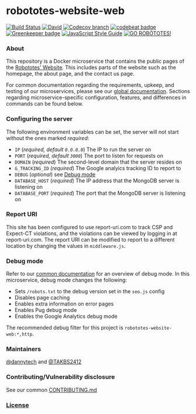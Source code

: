 # robototes-website-web

[![Build Status](https://semaphoreci.com/api/v1/robototes/robototes-website-web/branches/master/shields_badge.svg)](https://semaphoreci.com/robototes/robototes-website-web)
[![David](https://img.shields.io/david/robototes/robototes-website-web.svg)](https://david-dm.org/robototes/robototes-website-web#info=dependencies)
[![Codecov branch](https://img.shields.io/codecov/c/github/robototes/robototes-website-web/master.svg)](https://codecov.io/gh/robototes/robototes-website-web/branches/master)
[![codebeat badge](https://codebeat.co/badges/7c12c784-1a30-4914-b0d3-cc5470655b9a)](https://codebeat.co/projects/github-com-robototes-robototes-website-web-master)
[![Greenkeeper badge](https://img.shields.io/badge/greenkeeper-enabled-brightgreen.svg)](https://greenkeeper.io/)
[![JavaScript Style Guide](https://img.shields.io/badge/code_style-standard-brightgreen.svg)](https://standardjs.com)
[![GO ROBOTOTES!](https://img.shields.io/badge/GO-ROBOTOTES!-brightred.svg)](https://www.robototes.com)

### About

This repository is a Docker microservice that contains the public pages of the
[Robototes' Website](https://www.robototes.com). This includes parts of the website such as the homepage, the
about page, and the contact us page.

For common documentation regarding the requirements, upkeep, and testing of our microservices, please see our
[global documentation](https://github.com/robototes/robototes-website/blob/master/DOCS.md). Sections
regarding microservice-specific configuration, features, and differences in commands can be found below.

### <a id="configuration">Configuring the server</a>

The following environment variables can be set, the server will not start without the ones marked *required*:

* `IP` (*required, default `0.0.0.0`*) The IP to run the server on
* `PORT` (*required, default `3000`*) The port to listen for requests on
* `DOMAIN` (*required*) The second-level domain that the server resides on
* `G_TRACKING_ID` (*required*) The Google analyics tracking ID to report to
* `DEBUG` (*optional*) see [Debug mode](#debugmode)
* `DATABASE_HOST` (*required*) The IP address that the MongoDB server is listening on
* `DATABASE_PORT` (*required*) The port that the MongoDB server is listening on

### Report URI

This site has been configured to use report-uri.com to track CSP and Expect-CT violations, and the violations
can be viewed by logging in at report-uri.com. The report URI can be modified to report to a different location
by changing the values in `middleware.js`.

### <a id="debugmode">Debug mode</a>

Refer to our [common documentation](https://github.com/robototes/robototes-website/blob/master/DOCS.md)
for an overview of debug mode. In this microservice, debug mode changes the following:

* Sets `/robots.txt` to the debug version set in the `seo.js` config
* Disables page caching
* Enables extra information on error pages
* Enables Pug debug mode
* Enables the Google Analytics debug mode

The recommended debug filter for this project is `robototes-website-web:*,http`.

### Maintainers

[@dannytech](https://github.com/dannytech) and
[@TAKBS2412](https://github.com/TAKBS2412)

### Contributing/Vulnerability disclosure

See our common [CONTRIBUTING.md](https://github.com/robototes/robototes-website/blob/master/CONTRIBUTING.md)

### [License](https://github.com/robototes/robototes-website/blob/master/LICENSE.md)

